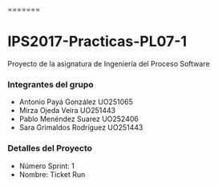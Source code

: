 =======
# IPS2017-Practicas-PL07-1

Proyecto de la asignatura de Ingeniería del Proceso Software

### Integrantes del grupo ###

* Antonio Payá González UO251065
* Mirza Ojeda Veira UO251443
* Pablo Menéndez Suarez UO252406
* Sara Grimaldos Rodríguez UO251443

### Detalles del Proyecto ###

* Número Sprint: 1
* Nombre: Ticket Run
